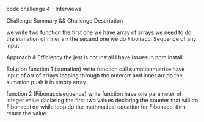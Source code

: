 code challenge 4 - Interviews

Challenge Summary && Challenge Description

 we write two function the first one we have array of arrays we need to do the sumation of inner arr
  the secand one we  do Fibonacci Sequence of any input

Approach & Efficiency
the jest is not install I have issues in npm install

Solution
function 1 (sumation)
write function call sumationmatrixe have input of arr of arrays
looping through the outerarr and inner arr
do the sumation
push it in empty array



function 2 (Fibonaccisequence)
write function have one parameter of integer value
daclaring the first two values
declaring the counter that will do Fibonacci
do while loop
do the mathmatical equation for Fibonacci thrn return the value